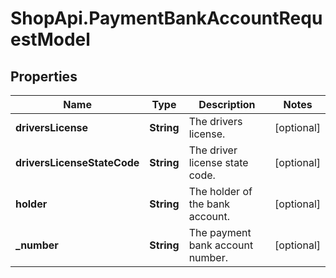 # ShopApi.PaymentBankAccountRequestModel

## Properties
Name | Type | Description | Notes
------------ | ------------- | ------------- | -------------
**driversLicense** | **String** | The drivers license. | [optional] 
**driversLicenseStateCode** | **String** | The driver license state code. | [optional] 
**holder** | **String** | The holder of the bank account. | [optional] 
**_number** | **String** | The payment bank account number. | [optional] 


